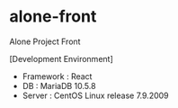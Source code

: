 # alone-front
Alone Project Front

[Development Environment]
- Framework : React
- DB : MariaDB 10.5.8
- Server : CentOS Linux release 7.9.2009
